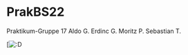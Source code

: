 # PrakBS22
Praktikum-Gruppe 17
Aldo G.
Erdinc G.
Moritz P.
Sebastian T.



[![:D](https://as2.ftcdn.net/v2/jpg/02/45/79/47/1000_F_245794715_9oXG5WmafEh9AzKomxnOfcU3g7U2NnyM.jpg)
